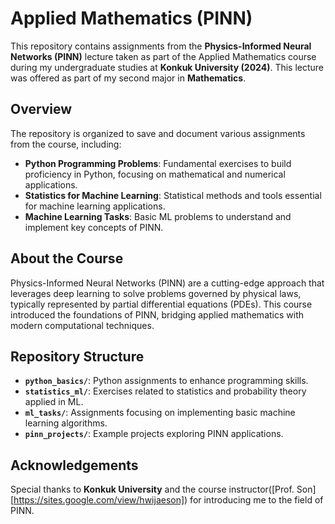 # Applied Mathematics (PINN)

This repository contains assignments from the **Physics-Informed Neural Networks (PINN)** lecture taken as part of the Applied Mathematics course during my undergraduate studies at **Konkuk University (2024)**. This lecture was offered as part of my second major in **Mathematics**.

## Overview

The repository is organized to save and document various assignments from the course, including:

- **Python Programming Problems**: Fundamental exercises to build proficiency in Python, focusing on mathematical and numerical applications.
- **Statistics for Machine Learning**: Statistical methods and tools essential for machine learning applications.
- **Machine Learning Tasks**: Basic ML problems to understand and implement key concepts of PINN.

## About the Course

Physics-Informed Neural Networks (PINN) are a cutting-edge approach that leverages deep learning to solve problems governed by physical laws, typically represented by partial differential equations (PDEs). This course introduced the foundations of PINN, bridging applied mathematics with modern computational techniques.

## Repository Structure

- **`python_basics/`**: Python assignments to enhance programming skills.
- **`statistics_ml/`**: Exercises related to statistics and probability theory applied in ML.
- **`ml_tasks/`**: Assignments focusing on implementing basic machine learning algorithms.
- **`pinn_projects/`**: Example projects exploring PINN applications.

## Acknowledgements

Special thanks to **Konkuk University** and the course instructor([Prof. Son][https://sites.google.com/view/hwijaeson]) for introducing me to the field of PINN.
